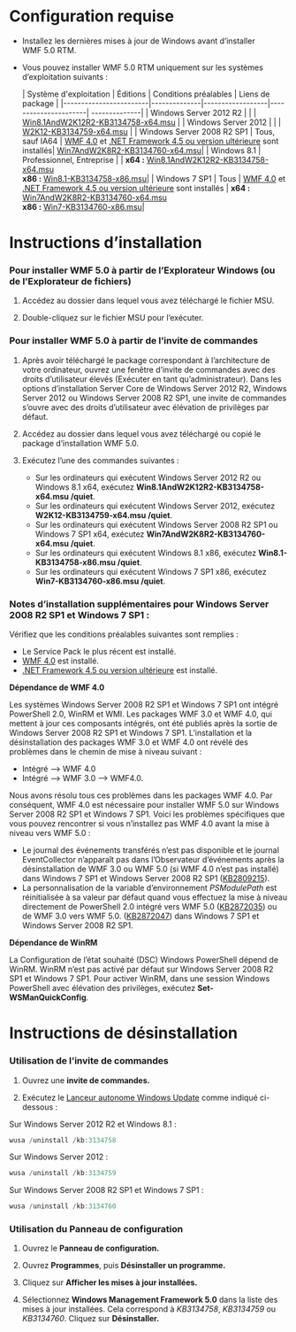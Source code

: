 # Configuration requise

- Installez les dernières mises à jour de Windows avant d’installer WMF 5.0 RTM.
- Vous pouvez installer WMF 5.0 RTM uniquement sur les systèmes d’exploitation suivants :

    | Système d'exploitation       | Éditions         | Conditions préalables        |  Liens de package |
    |------------------------|--------------|------------------|----------------------| --------------|
    | Windows Server 2012 R2 |  |  | [Win8.1AndW2K12R2-KB3134758-x64.msu](http://go.microsoft.com/fwlink/?LinkId=717507) |
    | Windows Server 2012    |  |  | [W2K12-KB3134759-x64.msu](http://go.microsoft.com/fwlink/?LinkId=717506) |
    | Windows Server 2008 R2 SP1 | Tous, sauf IA64 | [WMF 4.0](http://www.microsoft.com/en-us/download/details.aspx?id=40855) et [.NET Framework 4.5 ou version ultérieure](https://msdn.microsoft.com/en-us/library/5a4x27ek.aspx) sont installés| [Win7AndW2K8R2-KB3134760-x64.msu](http://go.microsoft.com/fwlink/?LinkId=717504)|
    | Windows 8.1 | Professionnel, Entreprise | | **x64 :**  [Win8.1AndW2K12R2-KB3134758-x64.msu](http://go.microsoft.com/fwlink/?LinkId=717507) </br> **x86 :**  [Win8.1-KB3134758-x86.msu](http://go.microsoft.com/fwlink/?LinkID=717963)|
    | Windows 7 SP1 | Tous | [WMF 4.0](http://www.microsoft.com/en-us/download/details.aspx?id=40855) et [.NET Framework 4.5 ou version ultérieure](https://msdn.microsoft.com/en-us/library/5a4x27ek.aspx) sont installés | **x64 :**  [Win7AndW2K8R2-KB3134760-x64.msu](http://go.microsoft.com/fwlink/?LinkId=717504)  </br> **x86 :**  [Win7-KB3134760-x86.msu](http://go.microsoft.com/fwlink/?LinkID=717962)|

# Instructions d’installation

### Pour installer WMF 5.0 à partir de l’Explorateur Windows (ou de l’Explorateur de fichiers)

1. Accédez au dossier dans lequel vous avez téléchargé le fichier MSU.

2. Double-cliquez sur le fichier MSU pour l’exécuter.

### Pour installer WMF 5.0 à partir de l’invite de commandes

1. Après avoir téléchargé le package correspondant à l’architecture de votre ordinateur, ouvrez une fenêtre d’invite de commandes avec des droits d’utilisateur élevés (Exécuter en tant qu’administrateur). Dans les options d’installation Server Core de Windows Server 2012 R2, Windows Server 2012 ou Windows Server 2008 R2 SP1, une invite de commandes s’ouvre avec des droits d’utilisateur avec élévation de privilèges par défaut.

2. Accédez au dossier dans lequel vous avez téléchargé ou copié le package d’installation WMF 5.0.

3. Exécutez l’une des commandes suivantes :
    - Sur les ordinateurs qui exécutent Windows Server 2012 R2 ou Windows 8.1 x64, exécutez **Win8.1AndW2K12R2-KB3134758-x64.msu /quiet**.
    - Sur les ordinateurs qui exécutent Windows Server 2012, exécutez **W2K12-KB3134759-x64.msu /quiet**.
    - Sur les ordinateurs qui exécutent Windows Server 2008 R2 SP1 ou Windows 7 SP1 x64, exécutez **Win7AndW2K8R2-KB3134760-x64.msu /quiet**.
    - Sur les ordinateurs qui exécutent Windows 8.1 x86, exécutez **Win8.1-KB3134758-x86.msu /quiet**.
    - Sur les ordinateurs qui exécutent Windows 7 SP1 x86, exécutez **Win7-KB3134760-x86.msu /quiet**.

### Notes d’installation supplémentaires pour Windows Server 2008 R2 SP1 et Windows 7 SP1 :

Vérifiez que les conditions préalables suivantes sont remplies :
- Le Service Pack le plus récent est installé.
- [WMF 4.0](http://www.microsoft.com/en-us/download/details.aspx?id=40855) est installé.
- [.NET Framework 4.5 ou version ultérieure](https://msdn.microsoft.com/en-us/library/5a4x27ek.aspx) est installé.

**Dépendance de WMF 4.0**

Les systèmes Windows Server 2008 R2 SP1 et Windows 7 SP1 ont intégré PowerShell 2.0, WinRM et WMI. Les packages WMF 3.0 et WMF 4.0, qui mettent à jour ces composants intégrés, ont été publiés après la sortie de Windows Server 2008 R2 SP1 et Windows 7 SP1. L’installation et la désinstallation des packages WMF 3.0 et WMF 4.0 ont révélé des problèmes dans le chemin de mise à niveau suivant :

- Intégré --> WMF 4.0
- Intégré --> WMF 3.0 --> WMF4.0. 

Nous avons résolu tous ces problèmes dans les packages WMF 4.0. Par conséquent, WMF 4.0 est nécessaire pour installer WMF 5.0 sur Windows Server 2008 R2 SP1 et Windows 7 SP1. Voici les problèmes spécifiques que vous pouvez rencontrer si vous n’installez pas WMF 4.0 avant la mise à niveau vers WMF 5.0 :

- Le journal des événements transférés n’est pas disponible et le journal EventCollector n’apparaît pas dans l’Observateur d’événements après la désinstallation de WMF 3.0 ou WMF 5.0 (si WMF 4.0 n’est pas installé) dans Windows 7 SP1 et Windows Server 2008 R2 SP1 ([KB2809215](https://support.microsoft.com/en-us/kb/2809215)).
- La personnalisation de la variable d’environnement *PSModulePath* est réinitialisée à sa valeur par défaut quand vous effectuez la mise à niveau directement de PowerShell 2.0 intégré vers WMF 5.0 ([KB2872035](https://support.microsoft.com/en-us/kb/2872035)) ou de WMF 3.0 vers WMF 5.0. ([KB2872047](https://support.microsoft.com/en-us/kb/2872047)) dans Windows 7 SP1 et Windows Server 2008 R2 SP1.

**Dépendance de WinRM**

La Configuration de l’état souhaité (DSC) Windows PowerShell dépend de WinRM. WinRM n’est pas activé par défaut sur Windows Server 2008 R2 SP1 et Windows 7 SP1. Pour activer WinRM, dans une session Windows PowerShell avec élévation des privilèges, exécutez **Set-WSManQuickConfig**.

# Instructions de désinstallation

### Utilisation de l’invite de commandes

1.  Ouvrez une **invite de commandes.**

2.  Exécutez le [Lanceur autonome Windows Update](https://support.microsoft.com/en-us/kb/934307) comme indiqué ci-dessous :

Sur Windows Server 2012 R2 et Windows 8.1 :
```powershell
wusa /uninstall /kb:3134758
```
Sur Windows Server 2012 :
```powershell
wusa /uninstall /kb:3134759
```
Sur Windows Server 2008 R2 SP1 et Windows 7 SP1 :
```powershell
wusa /uninstall /kb:3134760
```

### Utilisation du Panneau de configuration

1.  Ouvrez le **Panneau de configuration.**

2.  Ouvrez **Programmes**, puis **Désinstaller un programme.**

3.  Cliquez sur **Afficher les mises à jour installées.**

4.  Sélectionnez **Windows Management Framework 5.0** dans la liste des mises à jour installées. Cela correspond à *KB3134758*, *KB3134759* ou *KB3134760*. Cliquez sur **Désinstaller.**


<!--HONumber=Aug16_HO3-->


